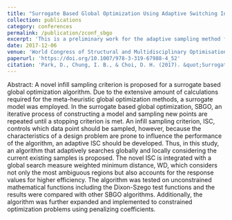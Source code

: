 ```yaml
---
title: "Surrogate Based Global Optimization Using Adaptive Switching Infill Sampling Criterion"
collection: publications
category: conferences
permalink: /publication/zconf_sbgo
excerpt: 'This is a preliminary work for the adaptive sampling method for global optimization published in 2018'
date: 2017-12-06
venue: 'World Congress of Structural and Multidisciplinary Optimisation'
paperurl: 'https://doi.org/10.1007/978-3-319-67988-4_52'
citation: 'Park, D., Chung, I. B., & Choi, D. H. (2017). &quot;Surrogate based global optimization using adaptive switching infill sampling criterion.&quot; <i>In World Congress of Structural and Multidisciplinary Optimisation. Cham: Springer International Publishing.</i>. pp. 692-699'
---
```


Abstract: A novel infill sampling criterion is proposed for a surrogate based global optimization algorithm. Due to the extensive amount of calculations required for the meta-heuristic global optimization methods, a surrogate model was employed. In the surrogate based global optimization, SBGO, an iterative process of constructing a model and sampling new points are repeated until a stopping criterion is met. An infill sampling criterion, ISC, controls which data point should be sampled, however, because the characteristics of a design problem are prone to influence the performance of the algorithm, an adaptive ISC should be developed. Thus, in this study, an algorithm that adaptively searches globally and locally considering the current existing samples is proposed. The novel ISC is integrated with a global search measure weighted minimum distance, WD, which considers not only the most ambiguous regions but also accounts for the response values for higher efficiency. The algorithm was tested on unconstrained mathematical functions including the Dixon-Szego test functions and the results were compared with other SBGO algorithms. Additionally, the algorithm was further expanded and implemented to constrained optimization problems using penalizing coefficients.
